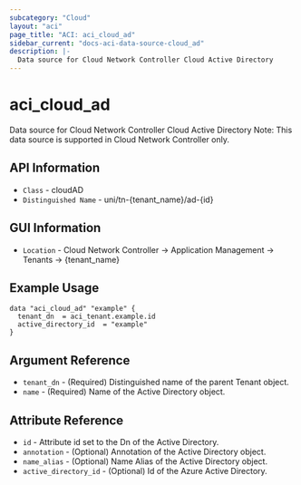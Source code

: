 ```yaml
---
subcategory: "Cloud"
layout: "aci"
page_title: "ACI: aci_cloud_ad"
sidebar_current: "docs-aci-data-source-cloud_ad"
description: |-
  Data source for Cloud Network Controller Cloud Active Directory
---
```


# aci_cloud_ad #

Data source for Cloud Network Controller Cloud Active Directory
Note: This data source is supported in Cloud Network Controller only.

## API Information ##

* `Class` - cloudAD
* `Distinguished Name` - uni/tn-{tenant_name}/ad-{id}

## GUI Information ##

* `Location` - Cloud Network Controller -> Application Management -> Tenants  -> {tenant_name}



## Example Usage ##

```hcl
data "aci_cloud_ad" "example" {
  tenant_dn  = aci_tenant.example.id
  active_directory_id  = "example"
}
```

## Argument Reference ##

* `tenant_dn` - (Required) Distinguished name of the parent Tenant object.
* `name` - (Required) Name of the Active Directory object.

## Attribute Reference ##
* `id` - Attribute id set to the Dn of the Active Directory.
* `annotation` - (Optional) Annotation of the Active Directory object.
* `name_alias` - (Optional) Name Alias of the Active Directory object.
* `active_directory_id` - (Optional) Id of the Azure Active Directory.
